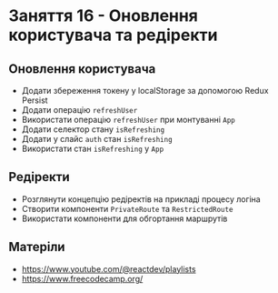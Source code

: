 # Заняття 16 - Оновлення користувача та редіректи

## Оновлення користувача

- Додати збереження токену у localStorage за допомогою Redux Persist
- Додати операцію `refreshUser`
- Використати операцію `refreshUser` при монтуванні `App`
- Додати селектор стану `isRefreshing`
- Додати у слайс `auth` стан `isRefreshing`
- Використати стан `isRefreshing` у `App`

## Редіректи

- Розглянути концепцію редіректів на прикладі процесу логіна
- Створити компоненти `PrivateRoute` та `RestrictedRoute`
- Використати компоненти для обгортання маршрутів

## Матеріли

- https://www.youtube.com/@reactdev/playlists
- https://www.freecodecamp.org/
